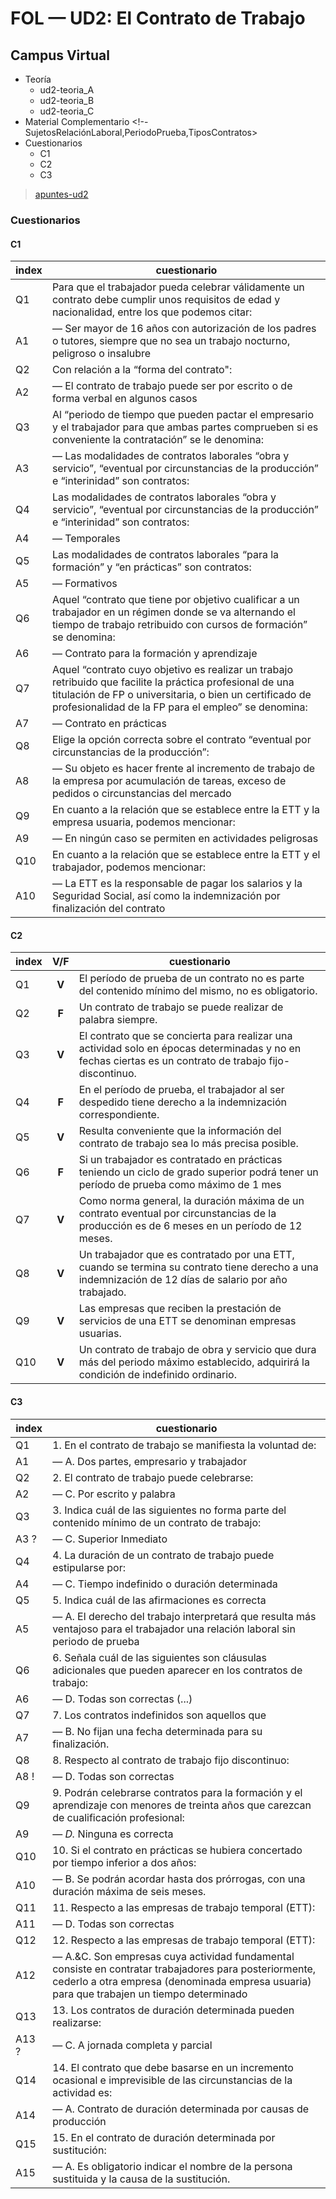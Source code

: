 # FOL — UD2: El Contrato de Trabajo

## Campus Virtual

- Teoría
  - ud2-teoria_A
  - ud2-teoria_B
  - ud2-teoria_C
- Material Complementario <!--SujetosRelaciónLaboral,PeriodoPrueba,TiposContratos>
- Cuestionarios
  - C1
  - C2 <!--VoF-->
  - C3 <!--repaso-->

> [apuntes-ud2](/FOL/UD2-ContratoTrabajo/apuntes-ud2.md)

### Cuestionarios

#### C1

| index | cuestionario |
| ---   | --- |
| Q1    | Para que el trabajador pueda celebrar válidamente un contrato debe cumplir unos requisitos de edad y nacionalidad, entre los que podemos citar:
| A1    | — Ser mayor de 16 años con autorización de los padres o tutores, siempre que no sea un trabajo nocturno, peligroso o insalubre
| Q2    | Con relación a la “forma del contrato":
| A2    | — El contrato de trabajo puede ser por escrito o de forma verbal en algunos casos
| Q3    | Al “periodo de tiempo que pueden pactar el empresario y el trabajador para que ambas partes comprueben si es conveniente la contratación” se le denomina:
| A3    | — Las modalidades de contratos laborales “obra y servicio”, “eventual por circunstancias de la producción” e “interinidad” son contratos:
| Q4    | Las modalidades de contratos laborales “obra y servicio”, “eventual por circunstancias de la producción” e “interinidad” son contratos:
| A4    | — Temporales
| Q5    | Las modalidades de contratos laborales “para la formación” y “en prácticas” son contratos:
| A5    | — Formativos
| Q6    | Aquel “contrato que tiene por objetivo cualificar a un trabajador en un régimen donde se va alternando el tiempo de trabajo retribuido con cursos de formación” se denomina:
| A6    | — Contrato para la formación y aprendizaje
| Q7    | Aquel “contrato cuyo objetivo es realizar un trabajo retribuido que facilite la práctica profesional de una titulación de FP o universitaria, o bien un certificado de profesionalidad de la FP para el empleo” se denomina:
| A7    | — Contrato en prácticas
| Q8    | Elige la opción correcta sobre el contrato “eventual por circunstancias de la producción”:
| A8    | — Su objeto es hacer frente al incremento de trabajo de la empresa por acumulación de tareas, exceso de pedidos o circunstancias del mercado
| Q9    | En cuanto a la relación que se establece entre la ETT y la empresa usuaria, podemos mencionar:
| A9    | — En ningún caso se permiten en actividades peligrosas
| Q10   | En cuanto a la relación que se establece entre la ETT y el trabajador, podemos mencionar:
| A10   | — La ETT es la responsable de pagar los salarios y la Seguridad Social, así como la indemnización por finalización del contrato



#### C2

| index | V/F   | cuestionario |
| ---   | :-:   | --- |
| Q1    | **V** | El período de prueba de un contrato no es parte del contenido mínimo del mismo, no es obligatorio.
| Q2    | **F** | Un contrato de trabajo se puede realizar de palabra siempre.
| Q3    | **V** | El contrato que se concierta para realizar una actividad solo en épocas determinadas y no en fechas ciertas es un contrato de trabajo fijo-discontinuo.
| Q4    | **F** | En el período de prueba, el trabajador al ser despedido tiene derecho a la indemnización correspondiente.
| Q5    | **V** | Resulta conveniente que la información del contrato de trabajo sea lo más precisa posible.
| Q6    | **F** | Si un trabajador es contratado en prácticas teniendo un ciclo de grado superior podrá tener un período de prueba como máximo de 1 mes <!--SERÍAN 2 MESES-->
| Q7    | **V** | Como norma general, la duración máxima de un contrato eventual por circunstancias de la producción es de 6 meses en un período de 12 meses.
| Q8    | **V** | Un trabajador que es contratado por una ETT, cuando se termina su contrato tiene derecho a una indemnización de 12 días de salario por año trabajado.
| Q9    | **V** | Las empresas que reciben la prestación de servicios de una ETT se denominan empresas usuarias.
| Q10   | **V** | Un contrato de trabajo de obra y servicio que dura más del periodo máximo establecido, adquirirá la condición de indefinido ordinario.



#### C3

| index | cuestionario |
| ---   | --- |
| Q1    | 1. En el contrato de trabajo se manifiesta la voluntad de:
| A1    | — A. Dos partes, empresario y trabajador
| Q2    | 2. El contrato de trabajo puede celebrarse:
| A2    | — C. Por escrito y palabra
| Q3    | 3. Indica cuál de las siguientes no forma parte del contenido mínimo de un contrato de trabajo:
| A3 ?  | — C. Superior Inmediato
| Q4    | 4. La duración de un contrato de trabajo puede estipularse por:
| A4    | — C. Tiempo indefinido o duración determinada
| Q5    | 5. Indica cuál de las afirmaciones es correcta
| A5    | — A. El derecho del trabajo interpretará que resulta más ventajoso para el trabajador una relación laboral sin periodo de prueba
| Q6    | 6. Señala cuál de las siguientes son cláusulas adicionales que pueden aparecer en los contratos de trabajo:
| A6    | — D. Todas son correctas (...)
| Q7    | 7. Los contratos indefinidos son aquellos que
| A7    | — B. No fijan una fecha determinada para su finalización.
| Q8    | 8. Respecto al contrato de trabajo fijo discontinuo:
| A8 !  | — D. Todas son correctas
| Q9    | 9. Podrán celebrarse contratos para la formación y el aprendizaje con menores de treinta años que carezcan de cualificación profesional:
| A9    | — *D.* Ninguna es correcta <!--Desempleo MAYOR 15%-->
| Q10   | 10. Si el contrato en prácticas se hubiera concertado por tiempo inferior a dos años:
| A10   | — B. Se podrán acordar hasta dos prórrogas, con una duración máxima de seis meses.
| Q11   | 11. Respecto a las empresas de trabajo temporal (ETT):
| A11   | — D. Todas son correctas
| Q12   | 12. Respecto a las empresas de trabajo temporal (ETT):
| A12   | — A.&C. Son empresas cuya actividad fundamental consiste en contratar trabajadores para posteriormente, cederlo a otra empresa (denominada empresa usuaria) para que trabajen un tiempo determinado
| Q13   | 13. Los contratos de duración determinada pueden realizarse:
| A13 ? | — C. A jornada completa y parcial
| Q14   | 14. El contrato que debe basarse en un incremento ocasional e imprevisible de las circunstancias de la actividad es:
| A14   | — A. Contrato de duración determinada por causas de producción
| Q15   | 15. En el contrato de duración determinada por sustitución:
| A15   | — A. Es obligatorio indicar el nombre de la persona sustituida y la causa de la sustitución.
